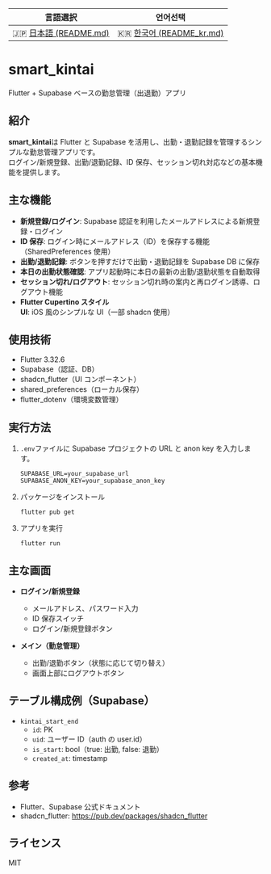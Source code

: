 |              言語選択              |                 언어선택                 |
| :--------------------------------: | :--------------------------------------: |
| 🇯🇵 [日本語 (README.md)](README.md) | 🇰🇷 [한국어 (README_kr.md)](README_kr.md) |

# smart_kintai

Flutter + Supabase ベースの勤怠管理（出退勤）アプリ

## 紹介

**smart_kintai**は Flutter と Supabase を活用し、出勤・退勤記録を管理するシンプルな勤怠管理アプリです。  
ログイン/新規登録、出勤/退勤記録、ID 保存、セッション切れ対応などの基本機能を提供します。

## 主な機能

- **新規登録/ログイン**: Supabase 認証を利用したメールアドレスによる新規登録・ログイン
- **ID 保存**: ログイン時にメールアドレス（ID）を保存する機能（SharedPreferences 使用）
- **出勤/退勤記録**: ボタンを押すだけで出勤・退勤記録を Supabase DB に保存
- **本日の出勤状態確認**: アプリ起動時に本日の最新の出勤/退勤状態を自動取得
- **セッション切れ/ログアウト**: セッション切れ時の案内と再ログイン誘導、ログアウト機能
- **Flutter Cupertino スタイル UI**: iOS 風のシンプルな UI（一部 shadcn 使用）

## 使用技術

- Flutter 3.32.6
- Supabase（認証、DB）
- shadcn_flutter（UI コンポーネント）
- shared_preferences（ローカル保存）
- flutter_dotenv（環境変数管理）

## 実行方法

1. `.env`ファイルに Supabase プロジェクトの URL と anon key を入力します。
   ```
   SUPABASE_URL=your_supabase_url
   SUPABASE_ANON_KEY=your_supabase_anon_key
   ```
2. パッケージをインストール
   ```
   flutter pub get
   ```
3. アプリを実行
   ```
   flutter run
   ```

## 主な画面

- **ログイン/新規登録**

  - メールアドレス、パスワード入力
  - ID 保存スイッチ
  - ログイン/新規登録ボタン

- **メイン（勤怠管理）**
  - 出勤/退勤ボタン（状態に応じて切り替え）
  - 画面上部にログアウトボタン

## テーブル構成例（Supabase）

- `kintai_start_end`
  - `id`: PK
  - `uid`: ユーザー ID（auth の user.id）
  - `is_start`: bool（true: 出勤, false: 退勤）
  - `created_at`: timestamp

## 参考

- Flutter、Supabase 公式ドキュメント
- shadcn_flutter: https://pub.dev/packages/shadcn_flutter

## ライセンス

MIT
